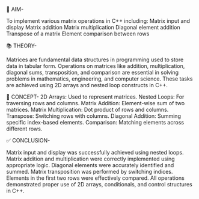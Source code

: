🎯 AIM-

To implement various matrix operations in C++ including:
Matrix input and display
Matrix addition
Matrix multiplication
Diagonal element addition
Transpose of a matrix
Element comparison between rows

📚 THEORY-

Matrices are fundamental data structures in programming used to store data in tabular form. Operations on matrices like addition, multiplication, diagonal sums, transposition, and comparison are essential in solving problems in mathematics, engineering, and computer science. These tasks are achieved using 2D arrays and nested loop constructs in C++.

🧠 CONCEPT-
2D Arrays: Used to represent matrices.
Nested Loops: For traversing rows and columns.
Matrix Addition: Element-wise sum of two matrices.
Matrix Multiplication: Dot product of rows and columns.
Transpose: Switching rows with columns.
Diagonal Addition: Summing specific index-based elements.
Comparison: Matching elements across different rows.

✅ CONCLUSION-

Matrix input and display was successfully achieved using nested loops.
Matrix addition and multiplication were correctly implemented using appropriate logic.
Diagonal elements were accurately identified and summed.
Matrix transposition was performed by switching indices.
Elements in the first two rows were effectively compared.
All operations demonstrated proper use of 2D arrays, conditionals, and control structures in C++.

